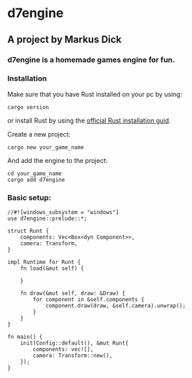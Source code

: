 # d7engine
## A project by Markus Dick
### d7engine is a homemade games engine for fun.

### Installation

Make sure that you have Rust installed on your pc by using:

```
cargo version
```

or install Rust by using the [official Rust installation guid](https://www.rust-lang.org/tools/install).

Create a new project:

```
cargo new your_game_name
```

And add the engine to the project:

```
cd your_game_name
cargo add d7engine
```

### Basic setup:

```
//#![windows_subsystem = "windows"]
use d7engine::prelude::*;

struct Runt {
    components: Vec<Box<dyn Component>>,
    camera: Transform,
}

impl Runtime for Runt {
    fn load(&mut self) {
        
    }

    fn draw(&mut self, draw: &Draw) {
        for component in &self.components {
            component.draw(draw, &self.camera).unwrap();
        }
    }
}

fn main() {
    init(Config::default(), &mut Runt{
        components: vec![],
        camera: Transform::new(),
    });
}
```